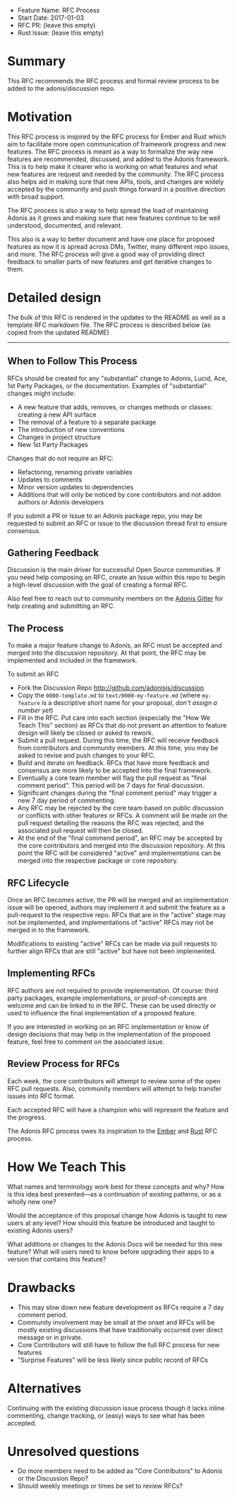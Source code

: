 - Feature Name: RFC Process
- Start Date: 2017-01-03
- RFC PR: (leave this empty)
- Rust Issue: (leave this empty)

# Summary
[summary]: #summary

This RFC recommends the RFC process and formal review process to be added to the adonis/discussion repo.

# Motivation
[motivation]: #motivation

This RFC process is inspired by the RFC process for Ember and Rust which aim to facilitate more open communication of framework progress and new features.
The RFC process is meant as a way to formalize the way new features are recommended, discussed, and added to the Adonis framework.
This is to help make it clearer who is working on what features and what new features are request and needed by the community.
The RFC process also helps aid in making sure that new APIs, tools, and changes are widely accepted by the community and push things forward in a positive direction with broad support.

The RFC process is also a way to help spread the load of maintaining Adonis as it grows and making sure that new features continue to be well understood, documented, and relevant.

This also is a way to better document and have one place for proposed features as now it is spread across DMs, Twitter, many different repo issues, and more.
The RFC process will give a good way of providing direct feedback to smaller parts of new features and get iterative changes to them.

# Detailed design
[design]: #detailed-design

The bulk of this RFC is rendered in the updates to the README as well as a template RFC markdown file.
The RFC process is described below (as copied from the updated README)

---

## When to Follow This Process

RFCs should be created for any "substantial" change to Adonis, Lucid, Ace, 1st Party Packages, or the documentation.
Examples of "substantial" changes might include:

* A new feature that adds, removes, or changes methods or classes: creating a new API surface
* The removal of a feature to a separate package
* The introduction of new conventions
* Changes in project structure
* New 1st Party Packages

Changes that do not require an RFC:

* Refactoring, renaming private variables
* Updates to comments
* Minor version updates to dependencies
* Additions that will only be noticed by core contributors and not addon authors or Adonis developers

If you submit a PR or Issue to an Adonis package repo, you may be requested to submit an RFC or issue to the discussion thread first to ensure consensus.

## Gathering Feedback

Discussion is the main driver for successful Open Source communities.
If you need help composing an RFC, create an Issue within this repo to begin a high-level discussion with the goal of creating a formal RFC.

Also feel free to reach out to community members on the [Adonis Gitter](https://gitter.im/adonisjs/adonis-framework) for help creating and submitting an RFC.

## The Process

To make a major feature change to Adonis, an RFC must be accepted and merged into the discussion repository.
At that point, the RFC may be implemented and included in the framework.

To submit an RFC

* Fork the Discussion Repo http://github.com/adonisjs/discussion
* Copy the `0000-template.md` to `text/0000-my-feature.md` (where `my-feature` is a descriptive short name for your proposal, *don't assign a number yet*)
* Fill in the RFC. Put care into each section (especially the "How We Teach This" section) as RFCs that do not present an attention to feature design will likely be closed or asked to rework.
* Submit a pull request. During this time, the RFC will receive feedback from contributors and community members. At this time, you may be asked to revise and push changes to your RFC.
* Build and iterate on feedback. RFCs that have more feedback and consensus are more likely to be accepted into the final framework.
* Eventually a core team member will flag the pull request as "final comment period". This period will be 7 days for final discussion.
* Significant changes during the "final comment period" may trigger a new 7 day period of commenting.
* Any RFC may be rejected by the core team based on public discussion or conflicts with other features or RFCs. A comment will be made on the pull request detailing the reasons the RFC was rejected, and the associated pull request will then be closed.
* At the end of the "final commend period", an RFC may be accepted by the core contributors and merged into the discussion repository. At this point the RFC will be considered "active" and implementations can be merged into the respective package or core repository.

## RFC Lifecycle

Once an RFC becomes active, the PR will be merged and an implementation issue will be opened, authors may implement it and submit the feature as a pull-request to the respective repo.
RFCs that are in the "active" stage may not be implemented, and implementations of "active" RFCs may not be merged in to the framework.

Modifications to existing "active" RFCs can be made via pull requests to further align RFCs that are still "active" but have not been implemented.

## Implementing RFCs

RFC authors are not required to provide implementation.
Of course: third party packages, example implementations, or proof-of-concepts are welcome and can be linked to in the RFC.
These can be used directly or used to influence the final implementation of a proposed feature.

If you are interested in working on an RFC implementation or know of design decisions that may help in the implementation of the proposed feature, feel free to comment on the associated issue.

## Review Process for RFCs

Each week, the core contributors will attempt to review some of the open RFC pull requests.
Also, community members will attempt to help transfer issues into RFC format.

Each accepted RFC will have a champion who will represent the feature and the progress.

The Adonis RFC process owes its inspiration to the [Ember](https://github.com/emberjs/rfcs) and [Rust](https://github.com/rust-lang/rfcs) RFC process.

# How We Teach This
[how-we-teach-this]: #how-we-teach-this

What names and terminology work best for these concepts and why?
How is this idea best presented—as a continuation of existing patterns, or as a wholly new one?

Would the acceptance of this proposal change how Adonis is taught to new users at any level?
How should this feature be introduced and taught to existing Adonis users?

What additions or changes to the Adonis Docs will be needed for this new feature?
What will users need to know before upgrading their apps to a version that contains this feature?

# Drawbacks
[drawbacks]: #drawbacks

* This may slow down new feature development as RFCs require a 7 day comment period.
* Community involvement may be small at the onset and RFCs will be mostly existing discussions that have traditionally occurred over direct message or in private.
* Core Contributors will still have to follow the full RFC process for new features
* "Surprise Features" will be less likely since public record of RFCs

# Alternatives
[alternatives]: #alternatives

Continuing with the existing discussion issue process though it lacks inline commenting, change tracking, or (easy) ways to see what has been accepted.

# Unresolved questions
[unresolved]: #unresolved-questions

* Do more members need to be added as "Core Contributors" to Adonis or the Discussion Repo?
* Should weekly meetings or times be set to review RFCs?
